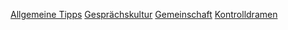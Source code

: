 [Allgemeine Tipps](Allgemeine%20Tipps/Allgemeine%20Tipps.md)
[Gesprächskultur](Gesprächskultur.md)
[Gemeinschaft](Gemeinschaft/Gemeinschaft.md)
[Kontrolldramen](Kontrolldramen/Kontrolldramen.md)

